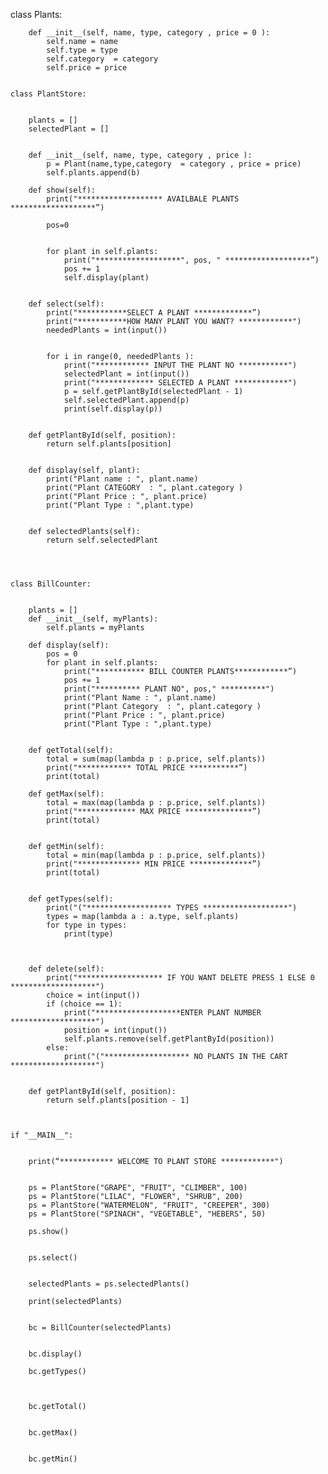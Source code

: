 	
class Plants:
	

	    def __init__(self, name, type, category , price = 0 ):
	        self.name = name
	        self.type = type
	        self.category  = category 
	        self.price = price
	

	class PlantStore:
	

	    plants = []
	    selectedPlant = []
	

	    def __init__(self, name, type, category , price ):
	        p = Plant(name,type,category  = category , price = price)
	        self.plants.append(b)
	    
	    def show(self):
	        print("******************* AVAILBALE PLANTS *******************”)
	        
	        pos=0
	

	        for plant in self.plants:
	            print("*******************", pos, " *******************”)
	            pos += 1   
	            self.display(plant)
	            
	    
	    def select(self):
	        print("***********SELECT A PLANT *************”)
	        print("***********HOW MANY PLANT YOU WANT? ************")
	        neededPlants = int(input())
	

	        for i in range(0, neededPlants ):
	            print("************ INPUT THE PLANT NO ***********")
	            selectedPlant = int(input())
	            print("************* SELECTED A PLANT ************")
	            p = self.getPlantById(selectedPlant - 1)
	            self.selectedPlant.append(p)
	            print(self.display(p))
	

	    def getPlantById(self, position):
	        return self.plants[position]
	

	    def display(self, plant):
	        print("Plant name : ", plant.name)
	        print("Plant CATEGORY  : ", plant.category )
	        print("Plant Price : ", plant.price)
	        print("Plant Type : ",plant.type)
	

	    def selectedPlants(self):
	        return self.selectedPlant
	

	

	class BillCounter:
	

	    plants = []
	    def __init__(self, myPlants):
	        self.plants = myPlants
	    
	    def display(self):
	        pos = 0
	        for plant in self.plants:
	            print("*********** BILL COUNTER PLANTS************”)
	            pos += 1
	            print("********** PLANT NO", pos," **********")
	            print("Plant Name : ", plant.name)
	            print("Plant Category  : ", plant.category )
	            print("Plant Price : ", plant.price)
	            print("Plant Type : ",plant.type)
	

	    def getTotal(self):
	        total = sum(map(lambda p : p.price, self.plants))
	        print("************ TOTAL PRICE ***********”)
	        print(total)
	    
	    def getMax(self):
	        total = max(map(lambda p : p.price, self.plants))
	        print("************* MAX PRICE ***************”)
	        print(total)
	

	    def getMin(self):
	        total = min(map(lambda p : p.price, self.plants))
	        print("************** MIN PRICE **************”)
	        print(total)
	

	    def getTypes(self):
	        print("("******************* TYPES *******************")
	        types = map(lambda a : a.type, self.plants)
	        for type in types:
	            print(type)
	    
	

	    def delete(self):
	        print("******************* IF YOU WANT DELETE PRESS 1 ELSE 0 *******************")
	        choice = int(input())
	        if (choice == 1):
	            print("*******************ENTER PLANT NUMBER *******************")
	            position = int(input())
	            self.plants.remove(self.getPlantById(position))
	        else:
	            print("("******************* NO PLANTS IN THE CART *******************")
	

	    def getPlantById(self, position):
	        return self.plants[position - 1]
	

	    
	if "__MAIN__":
	

	    print(“************ WELCOME TO PLANT STORE ************")
	

	    ps = PlantStore("GRAPE", "FRUIT", "CLIMBER", 100)
	    ps = PlantStore("LILAC", "FLOWER", "SHRUB", 200)
	    ps = PlantStore("WATERMELON", "FRUIT", "CREEPER", 300)
	    ps = PlantStore("SPINACH", "VEGETABLE", "HEBERS", 50)
	    
	    ps.show()
	

	    ps.select()
	

	    selectedPlants = ps.selectedPlants()
	    
	    print(selectedPlants)
	

	    bc = BillCounter(selectedPlants)
	

	    bc.display()

	    bc.getTypes()
	
	

	    bc.getTotal()
	

	    bc.getMax()
	

	    bc.getMin()
	

	
	

